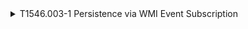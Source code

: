 <details>
<summary>T1546.003-1 Persistence via WMI Event Subscription
</summary>
<pre>$ NA </pre>
</details>
